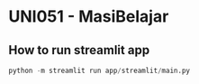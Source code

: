 # UNI051 - MasiBelajar

## How to run streamlit app
```python
python -m streamlit run app/streamlit/main.py
```